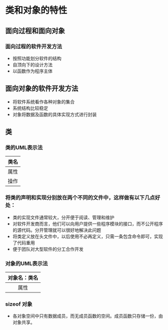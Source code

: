 # 类和对象的特性
## 面向过程和面向对象
### 面向过程的软件开发方法
* 按照功能划分软件的结构
* 自顶向下的设计方法
* 以函数作为程序主体 
## 面向对象的软件开发方法
* 将软件系统看作各种对象的集合
* 系统结构比较稳定
* 对象将数据及函数的具体实现方式进行封装
## 类
### 类的UML表示法
|类名|
|:-:|
|属性|
|操作|

### 将类的声明和实现分别放在两个不同的文件中，这样做有以下几点好处：
* 类的实现文件通常较大，分开便于阅读、管理和维护
* 对软件开发商而言，他们可以向用户提供一些程序模块的接口，而不公开程序的源代码。分开管理就可以很好地解决此问题
* 将类定义放在头文件中，以后使用不必再定义，只需一条包含命令即可，实现了代码重用
* 便于团队对大型软件的分工合作开发

### 对象的UML表示法
|对象名：类名|
|:-:|
|属性|

### sizeof 对象
* 各对象空间中只有数据成员，而无成员函数的空间。成员函数只存储一份，由对象共享。

